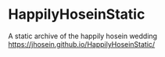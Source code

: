 # HappilyHoseinStatic
 A static archive of the happily hosein wedding
https://jhosein.github.io/HappilyHoseinStatic/
